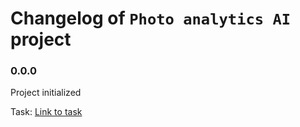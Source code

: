# Changelog of `Photo analytics AI` project

### 0.0.0

Project initialized

Task: [Link to task]()
